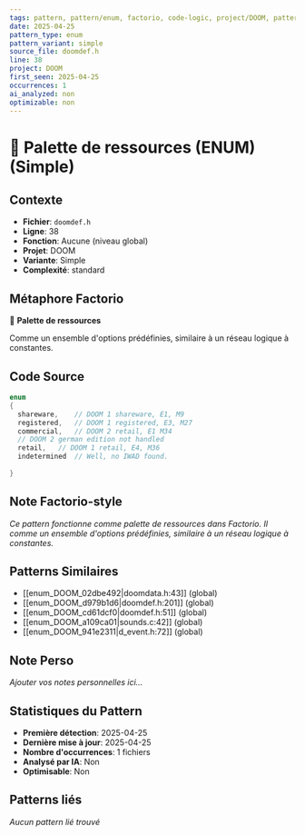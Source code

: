 ```yaml
---
tags: pattern, pattern/enum, factorio, code-logic, project/DOOM, pattern/variant/simple
date: 2025-04-25
pattern_type: enum
pattern_variant: simple
source_file: doomdef.h
line: 38
project: DOOM
first_seen: 2025-04-25
occurrences: 1
ai_analyzed: non
optimizable: non
---
```


# 🔢 Palette de ressources (ENUM) (Simple)

## Contexte
- **Fichier**: `doomdef.h`
- **Ligne**: 38
- **Fonction**: Aucune (niveau global)
- **Projet**: DOOM
- **Variante**: Simple
- **Complexité**: standard

## Métaphore Factorio
🔢 **Palette de ressources**

Comme un ensemble d'options prédéfinies, similaire à un réseau logique à constantes.

## Code Source
```c
enum
{
  shareware,	// DOOM 1 shareware, E1, M9
  registered,	// DOOM 1 registered, E3, M27
  commercial,	// DOOM 2 retail, E1 M34
  // DOOM 2 german edition not handled
  retail,	// DOOM 1 retail, E4, M36
  indetermined	// Well, no IWAD found.
  
}
```

## Note Factorio-style
*Ce pattern fonctionne comme palette de ressources dans Factorio. Il comme un ensemble d'options prédéfinies, similaire à un réseau logique à constantes.*

## Patterns Similaires
- [[enum_DOOM_02dbe492|doomdata.h:43]] (global)
- [[enum_DOOM_d979b1d6|doomdef.h:201]] (global)
- [[enum_DOOM_cd61dcf0|doomdef.h:51]] (global)
- [[enum_DOOM_a109ca01|sounds.c:42]] (global)
- [[enum_DOOM_941e2311|d_event.h:72]] (global)

## Note Perso
*Ajouter vos notes personnelles ici...*

## Statistiques du Pattern
- **Première détection**: 2025-04-25
- **Dernière mise à jour**: 2025-04-25
- **Nombre d'occurrences**: 1 fichiers
- **Analysé par IA**: Non
- **Optimisable**: Non

## Patterns liés
*Aucun pattern lié trouvé*
